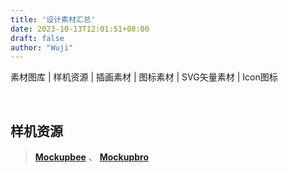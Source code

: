 ```yaml
---
title: '设计素材汇总'
date: 2023-10-13T12:01:51+08:00
draft: false
author: "Wuji"
---
```


素材图库 | 样机资源 | 插画素材 | 图标素材 | SVG矢量素材 | Icon图标  


<!--more-->

<br>

## 样机资源

> [__Mockupbee__](../mockupbee) 、 [__Mockupbro__](../mockupbro)
